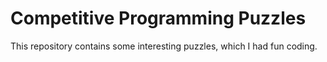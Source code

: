 # Competitive Programming Puzzles

This repository contains some interesting puzzles, which I had fun coding.